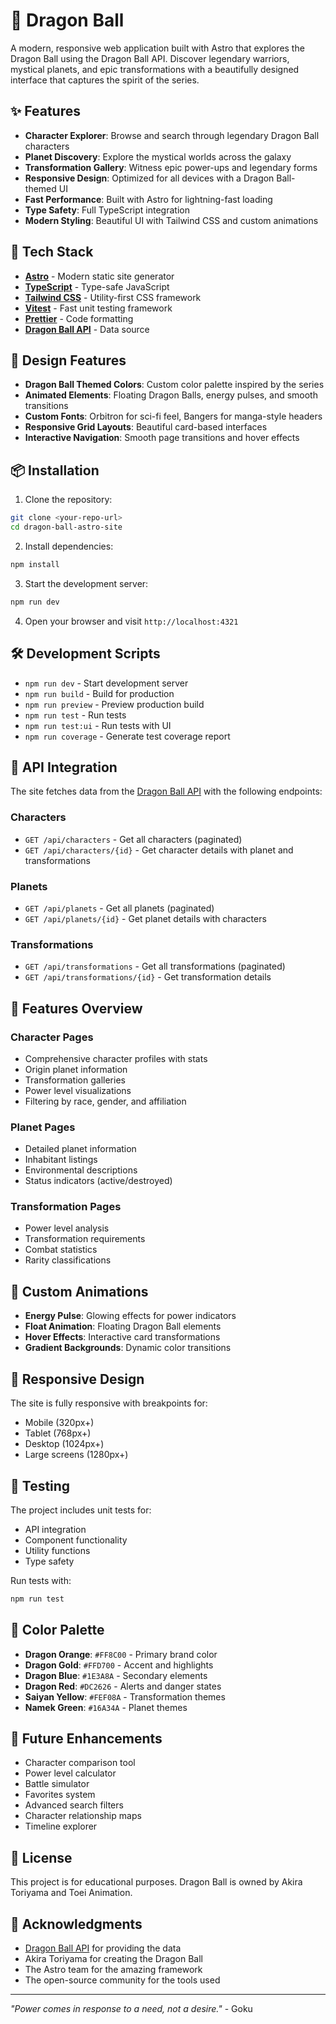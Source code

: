 # 🐉 Dragon Ball

A modern, responsive web application built with Astro that explores the Dragon Ball using the Dragon Ball API. Discover legendary warriors, mystical planets, and epic transformations with a beautifully designed interface that captures the spirit of the series.

## ✨ Features

- **Character Explorer**: Browse and search through legendary Dragon Ball characters
- **Planet Discovery**: Explore the mystical worlds across the galaxy
- **Transformation Gallery**: Witness epic power-ups and legendary forms
- **Responsive Design**: Optimized for all devices with a Dragon Ball-themed UI
- **Fast Performance**: Built with Astro for lightning-fast loading
- **Type Safety**: Full TypeScript integration
- **Modern Styling**: Beautiful UI with Tailwind CSS and custom animations

## 🚀 Tech Stack

- **[Astro](https://astro.build/)** - Modern static site generator
- **[TypeScript](https://www.typescriptlang.org/)** - Type-safe JavaScript
- **[Tailwind CSS](https://tailwindcss.com/)** - Utility-first CSS framework
- **[Vitest](https://vitest.dev/)** - Fast unit testing framework
- **[Prettier](https://prettier.io/)** - Code formatting
- **[Dragon Ball API](https://dragonball-api.com/)** - Data source

## 🎨 Design Features

- **Dragon Ball Themed Colors**: Custom color palette inspired by the series
- **Animated Elements**: Floating Dragon Balls, energy pulses, and smooth transitions
- **Custom Fonts**: Orbitron for sci-fi feel, Bangers for manga-style headers
- **Responsive Grid Layouts**: Beautiful card-based interfaces
- **Interactive Navigation**: Smooth page transitions and hover effects

## 📦 Installation

1. Clone the repository:

```bash
git clone <your-repo-url>
cd dragon-ball-astro-site
```

2. Install dependencies:

```bash
npm install
```

3. Start the development server:

```bash
npm run dev
```

4. Open your browser and visit `http://localhost:4321`

## 🛠️ Development Scripts

- `npm run dev` - Start development server
- `npm run build` - Build for production
- `npm run preview` - Preview production build
- `npm run test` - Run tests
- `npm run test:ui` - Run tests with UI
- `npm run coverage` - Generate test coverage report

## 📡 API Integration

The site fetches data from the [Dragon Ball API](https://dragonball-api.com/) with the following endpoints:

### Characters

- `GET /api/characters` - Get all characters (paginated)
- `GET /api/characters/{id}` - Get character details with planet and transformations

### Planets

- `GET /api/planets` - Get all planets (paginated)
- `GET /api/planets/{id}` - Get planet details with characters

### Transformations

- `GET /api/transformations` - Get all transformations (paginated)
- `GET /api/transformations/{id}` - Get transformation details

## 🎯 Features Overview

### Character Pages

- Comprehensive character profiles with stats
- Origin planet information
- Transformation galleries
- Power level visualizations
- Filtering by race, gender, and affiliation

### Planet Pages

- Detailed planet information
- Inhabitant listings
- Environmental descriptions
- Status indicators (active/destroyed)

### Transformation Pages

- Power level analysis
- Transformation requirements
- Combat statistics
- Rarity classifications

## 🌟 Custom Animations

- **Energy Pulse**: Glowing effects for power indicators
- **Float Animation**: Floating Dragon Ball elements
- **Hover Effects**: Interactive card transformations
- **Gradient Backgrounds**: Dynamic color transitions

## 📱 Responsive Design

The site is fully responsive with breakpoints for:

- Mobile (320px+)
- Tablet (768px+)
- Desktop (1024px+)
- Large screens (1280px+)

## 🧪 Testing

The project includes unit tests for:

- API integration
- Component functionality
- Utility functions
- Type safety

Run tests with:

```bash
npm run test
```

## 🎨 Color Palette

- **Dragon Orange**: `#FF8C00` - Primary brand color
- **Dragon Gold**: `#FFD700` - Accent and highlights
- **Dragon Blue**: `#1E3A8A` - Secondary elements
- **Dragon Red**: `#DC2626` - Alerts and danger states
- **Saiyan Yellow**: `#FEF08A` - Transformation themes
- **Namek Green**: `#16A34A` - Planet themes

## 🔮 Future Enhancements

- Character comparison tool
- Power level calculator
- Battle simulator
- Favorites system
- Advanced search filters
- Character relationship maps
- Timeline explorer

## 📄 License

This project is for educational purposes. Dragon Ball is owned by Akira Toriyama and Toei Animation.

## 🙏 Acknowledgments

- [Dragon Ball API](https://dragonball-api.com/) for providing the data
- Akira Toriyama for creating the Dragon Ball
- The Astro team for the amazing framework
- The open-source community for the tools used

---

_"Power comes in response to a need, not a desire."_ - Goku
